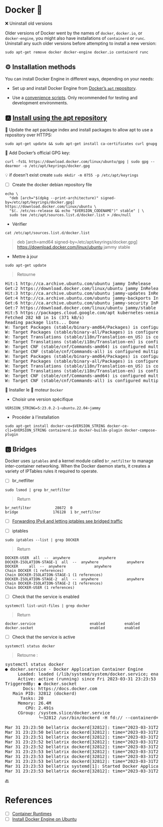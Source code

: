 # Docker :whale:


:x: Uninstall old versions

Older versions of Docker went by the names of `docker`, `docker.io`, or `docker-engine`, you might also have installations of `containerd` or `runc`. Uninstall any such older versions before attempting to install a new version:

```
sudo apt-get remove docker docker-engine docker.io containerd runc
```

## :gear: Installation methods

You can install Docker Engine in different ways, depending on your needs:


* Set up and install Docker Engine from [Docker’s `apt` repository](https://docs.docker.com/engine/install/ubuntu/#install-using-the-repository).

* Use a [convenience scripts](https://docs.docker.com/engine/install/ubuntu/#install-using-the-convenience-script). Only recommended for testing and development environments.

## :a: [Install using the apt repository](https://docs.docker.com/engine/install/ubuntu/#install-using-the-repository)

:round_pushpin: Update the apt package index and install packages to allow apt to use a repository over HTTPS:

```
sudo apt-get update && sudo apt-get install ca-certificates curl gnupg
```

:round_pushpin: Add Docker’s official GPG key:

```
curl -fsSL https://download.docker.com/linux/ubuntu/gpg | sudo gpg --dearmor -o /etc/apt/keyrings/docker.gpg
```

:bulb: if doesn't exist create `sudo mkdir -m 0755 -p /etc/apt/keyrings`


- [ ] Create the docker debian repository file

```
echo \
  "deb [arch="$(dpkg --print-architecture)" signed-by=/etc/apt/keyrings/docker.gpg] https://download.docker.com/linux/ubuntu \
  "$(. /etc/os-release && echo "$VERSION_CODENAME")" stable" | \
  sudo tee /etc/apt/sources.list.d/docker.list > /dev/null
```

* Vérifier

```
cat /etc/apt/sources.list.d/docker.list
```
> deb [arch=amd64 signed-by=/etc/apt/keyrings/docker.gpg] https://download.docker.com/linux/ubuntu   jammy stable

* Mettre à jour 

```
sudo apt-get update
```
> Retourne 
<pre>
Hit:1 http://ca.archive.ubuntu.com/ubuntu jammy InRelease
Get:2 https://download.docker.com/linux/ubuntu jammy InRelease [48.9 kB]   
Hit:3 http://ca.archive.ubuntu.com/ubuntu jammy-updates InRelease                                            
Get:4 http://ca.archive.ubuntu.com/ubuntu jammy-backports InRelease [108 kB]
Get:6 http://ca.archive.ubuntu.com/ubuntu jammy-security InRelease [110 kB]
Get:7 https://download.docker.com/linux/ubuntu jammy/stable amd64 Packages [14.7 kB]        
Hit:5 https://packages.cloud.google.com/apt kubernetes-xenial InRelease                      
Fetched 282 kB in 1s (371 kB/s)
Reading package lists... Done
W: Target Packages (stable/binary-amd64/Packages) is configured multiple times in /etc/apt/sources.list.d/archive_uri-https_download_docker_com_linux_ubuntu-jammy.list:1 and /etc/apt/sources.list.d/docker.list:1
W: Target Packages (stable/binary-all/Packages) is configured multiple times in /etc/apt/sources.list.d/archive_uri-https_download_docker_com_linux_ubuntu-jammy.list:1 and /etc/apt/sources.list.d/docker.list:1
W: Target Translations (stable/i18n/Translation-en_US) is configured multiple times in /etc/apt/sources.list.d/archive_uri-https_download_docker_com_linux_ubuntu-jammy.list:1 and /etc/apt/sources.list.d/docker.list:1
W: Target Translations (stable/i18n/Translation-en) is configured multiple times in /etc/apt/sources.list.d/archive_uri-https_download_docker_com_linux_ubuntu-jammy.list:1 and /etc/apt/sources.list.d/docker.list:1
W: Target CNF (stable/cnf/Commands-amd64) is configured multiple times in /etc/apt/sources.list.d/archive_uri-https_download_docker_com_linux_ubuntu-jammy.list:1 and /etc/apt/sources.list.d/docker.list:1
W: Target CNF (stable/cnf/Commands-all) is configured multiple times in /etc/apt/sources.list.d/archive_uri-https_download_docker_com_linux_ubuntu-jammy.list:1 and /etc/apt/sources.list.d/docker.list:1
W: Target Packages (stable/binary-amd64/Packages) is configured multiple times in /etc/apt/sources.list.d/archive_uri-https_download_docker_com_linux_ubuntu-jammy.list:1 and /etc/apt/sources.list.d/docker.list:1
W: Target Packages (stable/binary-all/Packages) is configured multiple times in /etc/apt/sources.list.d/archive_uri-https_download_docker_com_linux_ubuntu-jammy.list:1 and /etc/apt/sources.list.d/docker.list:1
W: Target Translations (stable/i18n/Translation-en_US) is configured multiple times in /etc/apt/sources.list.d/archive_uri-https_download_docker_com_linux_ubuntu-jammy.list:1 and /etc/apt/sources.list.d/docker.list:1
W: Target Translations (stable/i18n/Translation-en) is configured multiple times in /etc/apt/sources.list.d/archive_uri-https_download_docker_com_linux_ubuntu-jammy.list:1 and /etc/apt/sources.list.d/docker.list:1
W: Target CNF (stable/cnf/Commands-amd64) is configured multiple times in /etc/apt/sources.list.d/archive_uri-https_download_docker_com_linux_ubuntu-jammy.list:1 and /etc/apt/sources.list.d/docker.list:1
W: Target CNF (stable/cnf/Commands-all) is configured multiple times in /etc/apt/sources.list.d/archive_uri-https_download_docker_com_linux_ubuntu-jammy.list:1 and /etc/apt/sources.list.d/docker.list:1
</pre>

:round_pushpin: Installer le :whale: moteur `Docker`

* Choisir une version spécifique

```
VERSION_STRING=5:23.0.2-1~ubuntu.22.04~jammy
```

* Procéder à l'installation

```
sudo apt-get install docker-ce=$VERSION_STRING docker-ce-cli=$VERSION_STRING containerd.io docker-buildx-plugin docker-compose-plugin
```


## :b: Bridges

Docker uses `iptables` and a kernel module called `br_netfilter` to manage inter-container networking. When the Docker daemon starts, it creates a variety of IPTables rules it required to operate.

- [ ] br_netfilter

```
sudo lsmod | grep br_netfilter
```
> Return
```
br_netfilter           28672  0
bridge                176128  1 br_netfilter
```

- [ ] [Forwarding IPv4 and letting iptables see bridged traffic](https://kubernetes.io/docs/setup/production-environment/container-runtimes/#forwarding-ipv4-and-letting-iptables-see-bridged-traffic)

- [ ] iptables

```
sudo iptables --list | grep DOCKER
```
> Return
```
DOCKER-USER  all  --  anywhere             anywhere            
DOCKER-ISOLATION-STAGE-1  all  --  anywhere             anywhere            
DOCKER     all  --  anywhere             anywhere            
Chain DOCKER (1 references)
Chain DOCKER-ISOLATION-STAGE-1 (1 references)
DOCKER-ISOLATION-STAGE-2  all  --  anywhere             anywhere            
Chain DOCKER-ISOLATION-STAGE-2 (1 references)
Chain DOCKER-USER (1 references)
```

- [ ] Check that the service is enabled

```
systemctl list-unit-files | grep docker
```
> Return
```
docker.service                         enabled         enabled      
docker.socket                          enabled         enabled  
```

- [ ] Check that the service is active

```
systemctl status docker
```
> Retourne :
<pre>
systemctl status docker
● docker.service - Docker Application Container Engine
     Loaded: loaded (/lib/systemd/system/docker.service; enabled; vendor preset>
     Active: active (running) since Fri 2023-03-31 23:23:53 UTC; 3h 18min ago
TriggeredBy: ● docker.socket
       Docs: https://docs.docker.com
   Main PID: 32812 (dockerd)
      Tasks: 20
     Memory: 26.4M
        CPU: 2.491s
     CGroup: /system.slice/docker.service
             └─32812 /usr/bin/dockerd -H fd:// --containerd=/run/containerd/con>

Mar 31 23:23:50 bellatrix dockerd[32812]: time="2023-03-31T23:23:50.539633917Z">
Mar 31 23:23:50 bellatrix dockerd[32812]: time="2023-03-31T23:23:50.539742727Z">
Mar 31 23:23:51 bellatrix dockerd[32812]: time="2023-03-31T23:23:51.529743011Z">
Mar 31 23:23:52 bellatrix dockerd[32812]: time="2023-03-31T23:23:52.129959077Z">
Mar 31 23:23:52 bellatrix dockerd[32812]: time="2023-03-31T23:23:52.365460269Z">
Mar 31 23:23:53 bellatrix dockerd[32812]: time="2023-03-31T23:23:53.019203250Z">
Mar 31 23:23:53 bellatrix dockerd[32812]: time="2023-03-31T23:23:53.019319023Z">
Mar 31 23:23:53 bellatrix dockerd[32812]: time="2023-03-31T23:23:53.174963248Z">
Mar 31 23:23:53 bellatrix systemd[1]: Started Docker Application Container Engi>
Mar 31 23:23:53 bellatrix dockerd[32812]: time="2023-03-31T23:23:53.183494828Z">
</pre>

[:back:](../#round_pushpin-installation-des-services)

# References

- [ ] [Container Runtimes](https://kubernetes.io/docs/setup/production-environment/container-runtimes/)
- [ ] [Install Docker Engine on Ubuntu](https://docs.docker.com/engine/install/ubuntu/)
